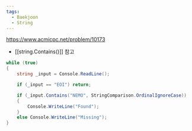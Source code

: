 ```yaml
---
tags:
  - Baekjoon
  - String
---
```

https://www.acmicpc.net/problem/10173
- [[string.Contains()]] 참고
```C#
while (true)
{
    string _input = Console.ReadLine();

    if (_input == "EOI") return;

    if (_input.Contains("NEMO", StringComparison.OrdinalIgnoreCase))
    {
        Console.WriteLine("Found");
    }
    else Console.WriteLine("Missing");
}
```